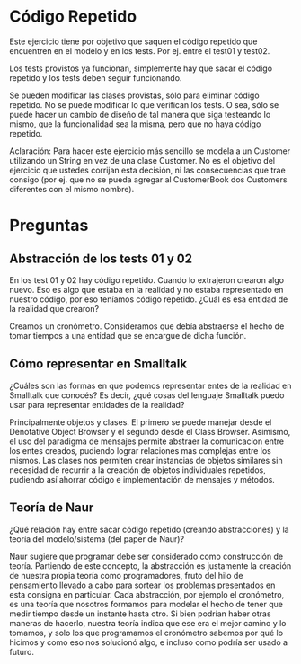 # Código Repetido

Este ejercicio tiene por objetivo que saquen el código repetido que encuentren en el modelo y en los tests. Por ej. entre el test01 y test02.

Los tests provistos ya funcionan, simplemente hay que sacar el código repetido y los tests deben seguir funcionando.

Se pueden modificar las clases provistas, sólo para eliminar código repetido. No se puede modificar lo que verifican los tests. O sea, sólo se puede hacer un cambio de diseño de tal manera que siga testeando lo mismo, que la funcionalidad sea la misma, pero que no haya código repetido.

Aclaración: Para hacer este ejercicio más sencillo se modela a un Customer utilizando un String en vez de una clase Customer. No es el objetivo del ejercicio que ustedes corrijan esta decisión, ni las consecuencias que trae consigo (por ej. que no se pueda agregar al CustomerBook dos Customers diferentes con el mismo nombre).


# Preguntas

## Abstracción de los tests 01 y 02 

En los test 01 y 02 hay código repetido. Cuando lo extrajeron crearon algo nuevo. Eso es algo que estaba en la realidad y no estaba representado en nuestro código, por eso teníamos código repetido. ¿Cuál es esa entidad de la realidad que crearon? 

Creamos un cronómetro. Consideramos que debía abstraerse el hecho de tomar tiempos a una entidad que se encargue de dicha función.


## Cómo representar en Smalltalk

¿Cuáles son las formas en que podemos representar entes de la realidad en Smalltalk que conocés? Es decir, ¿qué cosas del lenguaje Smalltalk puedo usar para representar entidades de la realidad?

Principalmente objetos y clases. El primero se puede manejar desde el Denotative Object Browser y el segundo desde el Class Browser. Asimismo, el uso del paradigma de mensajes permite abstraer la comunicacion
entre los entes creados, pudiendo lograr relaciones mas complejas entre los mismos. Las clases nos permiten crear instancias de objetos similares sin necesidad de recurrir a la creación de objetos individuales repetidos, pudiendo así ahorrar código e implementación de mensajes y métodos.

## Teoría de Naur

¿Qué relación hay entre sacar código repetido (creando abstracciones) y la teoría del modelo/sistema (del paper de Naur)?

Naur sugiere que programar debe ser considerado como construcción de teoría. Partiendo de este concepto, la abstracción es justamente la creación de nuestra propia teoría como programadores, fruto del hilo de pensamiento llevado a cabo para sortear los problemas presentados en esta consigna en particular. Cada abstracción, por ejemplo el cronómetro, es una teoría que nosotros formamos para modelar el hecho de tener que medir tiempo desde un instante hasta otro. Si bien podrían haber otras maneras de hacerlo, nuestra teoría indica que ese era el mejor camino y lo tomamos, y solo los que programamos el cronómetro sabemos por qué lo hicimos y como eso nos solucionó algo, e incluso como podría ser usado a futuro.

